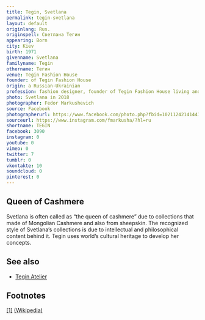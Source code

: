 ```yaml
---
title: Tegin, Svetlana
permalink: tegin-svetlana
layout: default
originlang: Rus.
originspell: Светлана Тегин
appearing: Born
city: Kiev
birth: 1971
givenname: Svetlana
familyname: Tegin
othername: Тегин
venue: Tegin Fashion House
founder: of Tegin Fashion House
origin: a Russian-Ukrainian
profession: fashion designer, founder of Tegin Fashion House living and working in Moscow
photo: Svetlana in 2018
photographer: Fedor Markushevich
source: Facebook
photographerurl: https://www.facebook.com/photo.php?fbid=10211242141441742&set=a.10200608439565841&type=3&theater
sourceurl: https://www.instagram.com/fmarkusha/?hl=ru
shortname: TEGIN
facebook: 3090
instagram: 0
youtube: 0
vimeo: 0
twitter: 7
tumblr: 0
vkontakte: 10
soundcloud: 0
pinterest: 0
---
```


## Queen of Cashmere

Svetlana is often called as “the queen of cashmere” due to collections that made of Mongolian Cashmere and also from sheepskin. The recognized style of Svetlana’s collections is due to intellectual and philosophical content behind it. Tegin uses world’s cultural heritage to develop her concepts.

## See also

+ [Tegin Atelier](tegin-atelier)

## Footnotes

[[1]](#a1) <span id="f1"></span> [(Wikipedia)](index)
